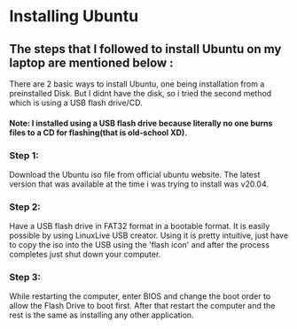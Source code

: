 # Installing Ubuntu
## The steps that I followed to install Ubuntu on my laptop are mentioned below :

There are 2 basic ways to install Ubuntu, one being installation from a preinstalled Disk. But I didnt have the disk, so i tried the second method which is using a USB flash drive/CD.

#### Note: I installed using a USB flash drive because literally no one burns files to a CD for flashing(that is old-school XD).


### Step 1: 
Download the Ubuntu iso file from official ubuntu website. The latest version that was available at the time i was trying to install was v20.04.

### Step 2:
Have a USB flash drive in FAT32 format in a bootable format. It is easily possible by using LinuxLive USB creator. 
Using it is pretty intuitive, just have to copy the iso into the USB using the 'flash icon' and after the process completes just shut down your computer.

### Step 3:
While restarting the computer, enter BIOS and change the boot order to allow the Flash Drive to boot first. After that restart the computer and the rest is the same as installing any other application.
